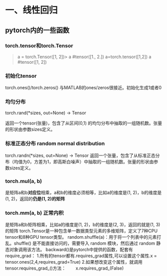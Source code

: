 # 一、线性回归
## pytorch内的一些函数
### torch.tensor和torch.Tensor
> a = torch.Tensor([1, 2])>
> a
#tensor([1., 2.])
> a=torch.tensor([1,2])
> a
#tensor([1, 2])

### 初始化tensor
torch.ones()/torch.zeros() 与MATLAB的ones/zeros很接近。初始化生成1或者0
### 均匀分布
torch.rand(*sizes, out=None) → Tensor

返回一个tensor(张量)，包含了从区间[0,1) 的均匀分布中抽取的一组随机数。张量的形状由参数sizes定义。

### 标准正态分布 random normal distribution
torch.randn(*sizes, out=None) → Tensor
返回一个张量，包含了从标准正态分布（均值为0，方差为1，即高斯白噪声）中抽取的一组随机数。张量的形状由参数sizes定义。

### torch.mul(a, b)
是矩阵a和b**对应位**相乘，a和b的维度必须相等，比如a的维度是(1, 2)，b的维度是(1, 2)，返回的**仍是(1, 2)的矩阵**
### torch.mm(a, b) 正常内积
是矩阵a和b矩阵相乘，比如a的维度是(1, 2)，b的维度是(2, 3)，返回的就是(1, 3)的矩阵
torch.Tensor是一种包含单一数据类型元素的多维矩阵，定义了7种CPU tensor和8种GPU tensor类型。
random.shuffle(a)：用于将一个列表中的元素打乱。shuffle() 是不能直接访问的，需要导入 random 模块，然后通过 random 静态对象调用该方法。
backward()是pytorch中提供的函数，配套有require_grad：
1.所有的tensor都有.requires_grad属性,可以设置这个属性.x = tensor.ones(2,4,requires_grad=True)
2.如果想改变这个属性，就调用tensor.requires_grad_()方法：　　 x.requires_grad_(False)
